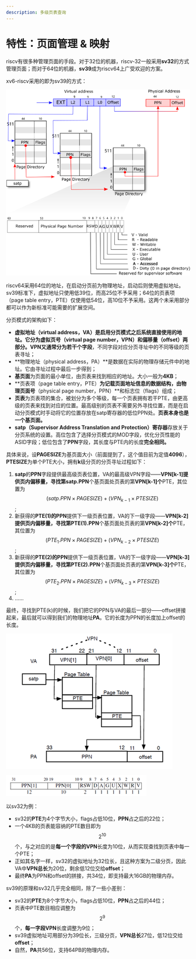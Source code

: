 ```yaml
---
description: 多级页表查询
---
```


# 特性：页面管理 & 映射

riscv有很多种管理页面的手段。对于32位的机器，riscv-32一般采用**sv32**的方式管理页面；而对于64位的机器，**sv39**成为riscv64上广受欢迎的方案。

xv6-riscv采用的即为sv39的方式：

![&#x4E0A;&#xFF1A;sv39&#x865A;&#x62DF;&#x9875;&#x9762;&#x6620;&#x5C04;&#xFF1B;&#x4E0B;&#xFF1A;&#x4E00;&#x4E2A;sv39&#x9875;&#x8868;&#x9879;](.gitbook/assets/riscv_pagetable.png)

riscv64采用64位的地址，在启动分页前为物理地址，启动后则使用虚拟地址。sv39标准下，虚拟地址只使用低39位，而高25位不予采用；64位的页表项（page table entry，PTE）仅使用低54位，高10位不予采用。这两个未采用部分都可以作为新标准可能需要的扩展空间。

分页模式的架构如下：

* **虚拟地址（virtual address，VA）**是启用分页模式之后系统直接使用的地址。它分为**虚拟页号（virtual page number，VPN）**和**偏移量（offset）**两部分。VPN又通常分为**若干个字段**，不同字段对应分页寻址中的不同等级的页表寻址；
* **物理地址（physical address，PA）**是数据在实际的物理存储元件中的地址。它由寻址过程中最后一步得到；
* **基页面**为页面的最小单位，由页表来找到相应的地址。大小一般为**4KB**；
* **页表项（page table entry，PTE）**为记载页面地址信息的数据结构，由物理页面号**（physical page number，PPN）**和标志位（flags）组成；
* **页表**为页表项的集合，被划分为多个等级，每一个页表拥有若干PTE，由更高级的页表来找到对应的位置。最高级别的页表不需要另外寻找位置，而是在启动分页模式时手动将它的位置存放在satp寄存器的低位PPN处。**页表本身也是一个基页面。**
* **satp（Supervisor Address Translation and Protection）寄存器**存放关于分页系统的设置。高位包含了选择分页模式的MOD字段，优化分页性能的ASID字段；低位包含了**PPN**字段，其长度与PTE内的长度**完全相同。**

具体来说，设**PAGESIZE**为基页面大小（前面提到了，这个值目前为定值**4096**），**PTESIZE**为单个PTE大小，拥有**k**级分页的分页寻址过程如下：

1. **satp**的**PPN**字段提供最高级页表位置，VA的最高级VPN字段——**VPN\[k-1\]**提供页内偏移量，寻找第**satp.PPN**个基页面处页表的第**VPN\[k-1\]个**PTE，其位置为 $$(satp.PPN\times PAGESIZE)+(VPN_{k-1}\times PTESIZE)$$ ;
2. 新获得的**PTE\(1\)**的**PPN**提供下一级页表位置，VA的下一级字段——**VPN\[k-2\]**提供页内偏移量，寻找第**PTE\(1\).PPN**个基页面处页表的第**VPN\[k-2\]个**PTE，其位置为 $$(PTE_{1}.PPN\times PAGESIZE)+(VPN_{k-2}\times PTESIZE)$$ ;
3. 新获得的**PTE\(2\)**的**PPN**提供下一级页表位置，VA的下一级字段——**VPN\[k-3\]**提供页内偏移量，寻找第**PTE\(2\).PPN**个基页面处页表的第**VPN\[k-3\]个**PTE，其位置为 $$(PTE_{2}.PPN\times PAGESIZE)+(VPN_{k-3}\times PTESIZE)$$ ;
4. ......

最终，寻找到PTE\(k\)的时候，我们把它的PPN与VA的最后一部分——offset拼接起来，最后就可以得到我们的物理地址**PA**。它的长度为PPN的长度加上offset的长度。

![sv32&#x7684;&#x5BFB;&#x5740;&#x793A;&#x4F8B;&#xFF1B;sv39&#x7684;&#x539F;&#x7406;&#x57FA;&#x672C;&#x4E00;&#x81F4;](.gitbook/assets/image.png)

![sv32&#x7684;PTE](.gitbook/assets/image%20%281%29.png)

以sv32为例：

* sv32的**PTE**为4个字节大小，flags占低10位，**PPN**占之后的22位；
* 一个4KB的页表能容纳的PTE数目即为 $$2^{10}$$ 个，与之对应的是**每一个字段的VPN**长度为10位，从而实现查找到页表中每一个PTE；
* 正如其名字一样，sv32的虚拟地址为32位长，且这种方案为二级分页，因此VA中**VPN总长**为20位，剩余低12位交给**offset**；
* 最终**PA**为PPN和offset的拼接，共34位，即支持最大16GB的物理内存。

sv39的原理和sv32几乎完全相同，除了一些小差别：

* sv32的**PTE**为8个字节大小，flags占低10位，**PPN**占之后的44位；
* 页表中PTE数目相应调整为 $$2^{9}$$ 个，**每一字段VPN**长度调整为9位；
* sv39虚拟地址可用部分为39位长，三级分页，**VPN总长**27位，低12位交给**offset**；
* 自然，**PA**共56位，支持64PB的物理内存。



